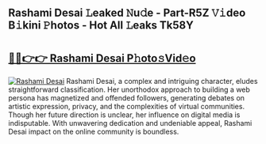 ## Rashami Desai 𝙻eaked 𝙽u𝚍e - Part-R5Z 𝚅𝚒deo B𝚒kini 𝙿hotos - Hot All 𝙻eaks Tk58Y

# <h2><a href="http://ld7jb9t.urlbe.top/?page=Rashami+Desai">🔗🔗👉👉 Rashami Desai P𝚑oto𝚜Vid𝚎o</a></h2>

[![Rashami Desai](https://i.imgur.com/eBuTRDB.gif)](http://ld7jb9t.urlbe.top/?page=Rashami+Desai)
Rashami Desai, a complex and intriguing character, eludes straightforward classification. Her unorthodox approach to building a web persona has magnetized and offended followers, generating debates on artistic expression, privacy, and the complexities of virtual communities. Though her future direction is unclear, her influence on digital media is indisputable. With unwavering dedication and undeniable appeal, Rashami Desai impact on the online community is boundless.
